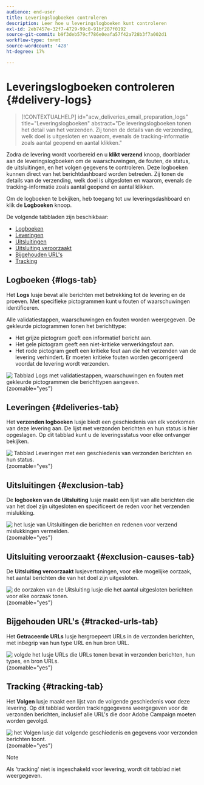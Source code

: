 ```yaml
---
audience: end-user
title: Leveringslogboeken controleren
description: Leer hoe u leveringslogboeken kunt controleren
exl-id: 2eb7457e-32f7-4729-99c8-91bf287f0192
source-git-commit: b9f3deb579cf786e0eafa57f42a728b3f7a002d1
workflow-type: tm+mt
source-wordcount: '428'
ht-degree: 17%

---
```


# Leveringslogboeken controleren {#delivery-logs}

>[!CONTEXTUALHELP]
>id="acw_deliveries_email_preparation_logs"
>title="Leveringslogboeken"
>abstract="De leveringslogboeken tonen het detail van het verzenden. Zij tonen de details van de verzending, welk doel is uitgesloten en waarom, evenals de tracking-informatie zoals aantal geopend en aantal klikken."

Zodra de levering wordt voorbereid en u **klikt verzend** knoop, doorblader aan de leveringslogboeken om de waarschuwingen, de fouten, de status, de uitsluitingen, en het volgen gegevens te controleren. Deze logboeken kunnen direct van het berichtdashboard worden betreden. Zij tonen de details van de verzending, welk doel is uitgesloten en waarom, evenals de tracking-informatie zoals aantal geopend en aantal klikken.

Om de logboeken te bekijken, heb toegang tot uw leveringsdashboard en klik de **Logboeken** knoop.

De volgende tabbladen zijn beschikbaar:

* [Logboeken](#logs-tab)
* [Leveringen](#deliveries-tab)
* [Uitsluitingen](#exclusion-tab)
* [Uitsluiting veroorzaakt](#exclusion-causes)
* [Bijgehouden URL&#39;s](#tracked-urls)
* [Tracking](#tracking)

## Logboeken {#logs-tab}

Het **Logs** lusje bevat alle berichten met betrekking tot de levering en de proeven. Met specifieke pictogrammen kunt u fouten of waarschuwingen identificeren.

Alle validatiestappen, waarschuwingen en fouten worden weergegeven. De gekleurde pictogrammen tonen het berichttype:

* Het grijze pictogram geeft een informatief bericht aan.
* Het gele pictogram geeft een niet-kritieke verwerkingsfout aan.
* Het rode pictogram geeft een kritieke fout aan die het verzenden van de levering verhindert. Er moeten kritieke fouten worden gecorrigeerd voordat de levering wordt verzonden.

![&#x200B; Tabblad Logs met validatiestappen, waarschuwingen en fouten met gekleurde pictogrammen die berichttypen aangeven. &#x200B;](assets/logs.png){zoomable="yes"}

## Leveringen {#deliveries-tab}

Het **verzenden logboeken** lusje biedt een geschiedenis van elk voorkomen van deze levering aan. De lijst met verzonden berichten en hun status is hier opgeslagen. Op dit tabblad kunt u de leveringsstatus voor elke ontvanger bekijken.

![&#x200B; Tabblad Leveringen met een geschiedenis van verzonden berichten en hun status.](assets/logs2.png){zoomable="yes"}

## Uitsluitingen {#exclusion-tab}

De **logboeken van de Uitsluiting** lusje maakt een lijst van alle berichten die van het doel zijn uitgesloten en specificeert de reden voor het verzenden mislukking.

![&#x200B; het lusje van Uitsluitingen die berichten en redenen voor verzend mislukkingen vermelden.](assets/logs3.png){zoomable="yes"}

## Uitsluiting veroorzaakt {#exclusion-causes-tab}

De **Uitsluiting veroorzaakt** lusjevertoningen, voor elke mogelijke oorzaak, het aantal berichten die van het doel zijn uitgesloten.

![&#x200B; de oorzaken van de Uitsluiting lusje die het aantal uitgesloten berichten voor elke oorzaak tonen.](assets/logs4.png){zoomable="yes"}

## Bijgehouden URL&#39;s {#tracked-urls-tab}

Het **Getraceerde URLs** lusje hergroepeert URLs in de verzonden berichten, met inbegrip van hun type URL en hun bron URL.

![&#x200B; volgde het lusje URLs die URLs tonen bevat in verzonden berichten, hun types, en bron URLs.](assets/logs5.png){zoomable="yes"}

## Tracking {#tracking-tab}

Het **Volgen** lusje maakt een lijst van de volgende geschiedenis voor deze levering. Op dit tabblad worden trackinggegevens weergegeven voor de verzonden berichten, inclusief alle URL&#39;s die door Adobe Campaign moeten worden gevolgd.

![&#x200B; het Volgen lusje dat volgende geschiedenis en gegevens voor verzonden berichten toont.](assets/logs6.png){zoomable="yes"}

>[!NOTE]
>
>Als &#39;tracking&#39; niet is ingeschakeld voor levering, wordt dit tabblad niet weergegeven.